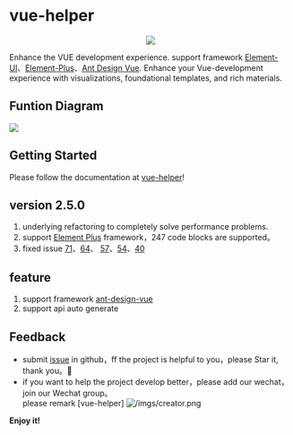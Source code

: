 # vue-helper

<div align="center">
  <img src="https://www.80fight.cn/wp-content/uploads/2024/05/slogan.png" />
</div>

Enhance the VUE development experience. support framework <a class="m-link" href="https://element.eleme.cn/" target="_blank">Element-UI</a>、<a class="m-link" href="https://element-plus.gitee.io/" target="_blank">Element-Plus</a>、<a class="m-link" href="https://www.antdv.com/" target="_blank">Ant Design Vue</a>. Enhance your Vue-development experience with visualizations, foundational templates, and rich materials.

## Funtion Diagram
![](https://www.80fight.cn/wp-content/uploads/2024/05/framework-en.png)

## Getting Started
Please follow the documentation at [vue-helper](http://vue-helper.80fight.cn/)!

## version 2.5.0

1. underlying refactoring to completely solve performance problems.
2. support [Element Plus](/document/element-plus.md) framework，247 code blocks are supported。
3. fixed issue [71](https://github.com/jiaolong1021/vue-helper/issues/71)、[64](https://github.com/jiaolong1021/vue-helper/issues/64)、
   [57](https://github.com/jiaolong1021/vue-helper/issues/57)、[54](https://github.com/jiaolong1021/vue-helper/issues/54)、[40](https://github.com/jiaolong1021/vue-helper/issues/40)

## feature
1. support framework [ant-design-vue](https://www.antdv.com/components/overview)
2. support api auto generate

## Feedback

* submit [issue](https://github.com/jiaolong1021/vue-helper/issues) in github，ff the project is helpful to you，please Star it, thank you。🤪
* if you want to help the project develop better，please add our wechat，join our Wechat group。 <br>
please remark [vue-helper]
![/imgs/creator.png](https://www.80fight.cn/wp-content/uploads/2024/05/creator.png)

**Enjoy it!**
 